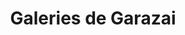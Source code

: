 ---
title: "Galeries de Garazai"
url: /saint-jean-pied-de-port/galeries-de-garazai/
shop: cadeau
---